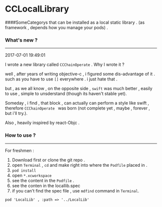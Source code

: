 # CCLocalLibrary

####SomeCategorys that can be installed as a local static library . (as framework , depends how you manage your pods) .

### What's new ?
---

2017-07-01 19:49:01

 I wrote a new library called `CCChainOperate` .
 Why I wrote it ?
 
 well , after years of writing objective-c , i figured some dis-advantage of it . such as you have to use `[]`  everywhere . i just hate that . 
 
 but , as we all know , on the opposite side , `swift` was much better , easily to use , simple to unsderstand (though its haven't stable yet). 
 
  Someday , i find , that block , can actually can perform a style like swift , therefore `CCChainOperate ` was born (not complete yet , maybe , forever , but i'll try.).
  
  Also , heavily inspired by react-Objc .

### How to use ?
---

For freshmen :

1. Download first or clone the git repo .
2. open `Terminal` , `cd` and make right into where the `Podfile` placed in .
3. `pod install`
4. open `*.xcworkspace`
5. see the content in the `Podfile` .
6. see the conten in the locallib.spec
7. if you can't find the spec file , use `mdfind` command in `Terminal`.	


  `pod 'LocalLib' , :path => '../LocalLib'`
